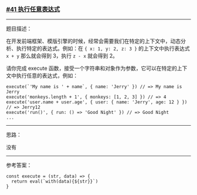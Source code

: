 ### [#41 执行任意表达式](http://scriptoj.mangojuice.top/problems/41)

----
题目描述：

在开发前端框架、模版引擎的时候，经常会需要我们在特定的上下文中，动态分析、执行特定的表达式。例如：在   `{ x: 1, y: 2, z: 3 }` 的上下文中执行表达式 `x + y` 那么就会得到 3，执行 `z - x` 就会得到 2。

请你完成 execute 函数，接受一个字符串和对象作为参数，它可以在特定的上下文中执行任意的表达式，例如：

```
execute(`'My name is ' + name`, { name: 'Jerry' }) // => My name is Jerry
execute('monkeys.length + 1', { monkeys: [1, 2, 3] }) // => 4
execute('user.name + user.age', { user: { name: 'Jerry', age: 12 } }) // => Jerry12
execute('run()', { run: () => 'Good Night' }) // => Good Night
...
```

----
思路：

没有

----
参考答案：

```
const execute = (str, data) => {
  return eval(`with(data){${str}}`)
}
```